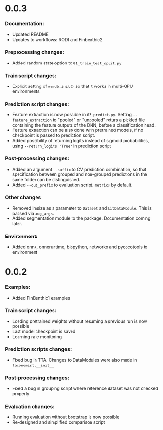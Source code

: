 # 0.0.3
### Documentation:
- Updated README
- Updates to workflows: RODI and Finbenthic2

### Preprocessing changes:
- Added random state option to `01_train_test_split.py`

### Train script changes:
- Explicit setting of `wandb.init()` so that it works in multi-GPU environments

### Prediction script changes:
- Feature extraction is now possible in `03_predict.py`. Setting `--feature_extraction` to "pooled" or "unpooled" returs a pickled file containing the feature outputs of the DNN, before a classification head.
- Feature extraction can be also done with pretrained models, if no checkpoint is passed to prediction script.
- Added possibility of returning logits instead of sigmoid probabilities, using `--return_logits 'True'` in prediction script

### Post-processing changes:
- Added an argument `--suffix` to CV prediction combination, so that specification between grouped and non-grouped predictions in the same folder can be distinguished.
- Added `--out_prefix` to evaluation script. `metrics` by default.

### Other changes
- Removed imsize as a parameter to `Dataset` and `LitDataModule`. This is passed via `aug_args`.
- Added segmentation module to the package. Documentation coming later.

### Environment:
- Added onnx, onnxruntime, biopython, networkx and pycocotools to environment

# 0.0.2

### Examples:
- Added FinBenthic1 examples

### Train script changes:
- Loading pretrained weights without resuming a previous run is now possible
- Last model checkpoint is saved
- Learning rate monitoring

### Prediction scripts changes:
- Fixed bug in TTA. Changes to DataModules were also made in `taxonomist.__init__`

### Post-processing changes:
- Fixed a bug in grouping script where reference dataset was not checked properly

### Evaluation changes:
- Running evaluation without bootstrap is now possible
- Re-designed and simplified comparison script